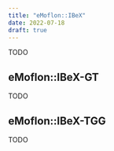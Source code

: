 ```yaml
---
title: "eMoflon::IBeX"
date: 2022-07-18
draft: true
---
```


TODO


## eMoflon::IBeX-GT

TODO


## eMoflon::IBeX-TGG

TODO
